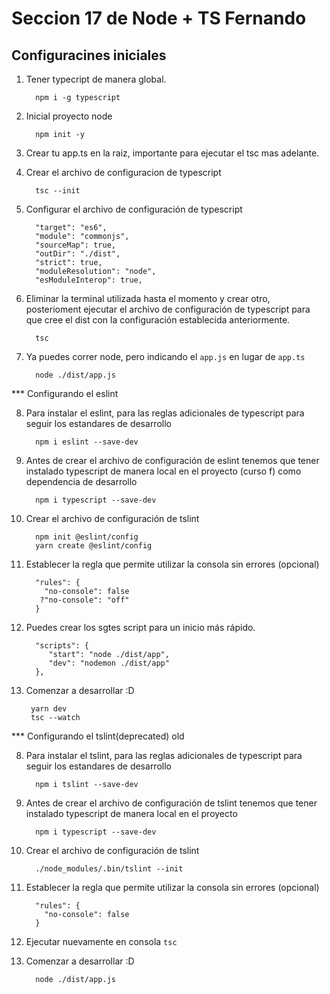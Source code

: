 # Seccion 17 de Node + TS Fernando

## Configuracines iniciales

1. Tener typecript de manera global.

   ```
     npm i -g typescript
   ```

2. Inicial proyecto node

   ```
     npm init -y
   ```

3. Crear tu app.ts en la raiz, importante para ejecutar el tsc mas adelante.

4. Crear el archivo de configuracion de typescript

   ```
     tsc --init
   ```

5. Configurar el archivo de configuración de typescript

   ```
     "target": "es6",
     "module": "commonjs",
     "sourceMap": true,
     "outDir": "./dist",
     "strict": true,
     "moduleResolution": "node",
     "esModuleInterop": true,
   ```

6. Eliminar la terminal utilizada hasta el momento y crear otro, posterioment ejecutar el archivo de configuración de typescript para que cree el dist con la configuración establecida anteriormente.

   ```
     tsc
   ```

7. Ya puedes correr node, pero indicando el `app.js` en lugar de `app.ts`

   ```
     node ./dist/app.js
   ```

\*\*\* Configurando el eslint

8. Para instalar el eslint, para las reglas adicionales de typescript para seguir los estandares de desarrollo

   ```
     npm i eslint --save-dev
   ```

9. Antes de crear el archivo de configuración de eslint tenemos que tener instalado typescript de manera local en el proyecto (curso f) como dependencia de desarrollo

   ```
     npm i typescript --save-dev
   ```

10. Crear el archivo de configuración de tslint

    ```
      npm init @eslint/config
      yarn create @eslint/config
    ```

11. Establecer la regla que permite utilizar la consola sin errores (opcional)

    ```
      "rules": {
        "no-console": false
       ?"no-console": "off"
      }
    ```
12. Puedes crear los sgtes script para un inicio más rápido.
    ```
      "scripts": {
         "start": "node ./dist/app",
         "dev": "nodemon ./dist/app"
      },
    ```
14. Comenzar a desarrollar :D

     ```
      yarn dev
      tsc --watch
     ```

\*\*\* Configurando el tslint(deprecated) old

8. Para instalar el tslint, para las reglas adicionales de typescript para seguir los estandares de desarrollo

   ```
     npm i tslint --save-dev
   ```

9. Antes de crear el archivo de configuración de tslint tenemos que tener instalado typescript de manera local en el proyecto

   ```
     npm i typescript --save-dev
   ```

10. Crear el archivo de configuración de tslint

    ```
      ./node_modules/.bin/tslint --init
    ```

11. Establecer la regla que permite utilizar la consola sin errores (opcional)

    ```
      "rules": {
        "no-console": false
      }
    ```

12. Ejecutar nuevamente en consola `tsc`

13. Comenzar a desarrollar :D

    ```
      node ./dist/app.js
    ```
